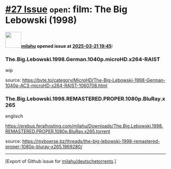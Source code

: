 # [\#27 Issue](https://github.com/milahu/deutschetorrents/issues/27) `open`: film: The Big Lebowski (1998)

#### <img src="https://avatars.githubusercontent.com/u/12958815?v=4" width="50">[milahu](https://github.com/milahu) opened issue at [2025-03-21 19:45](https://github.com/milahu/deutschetorrents/issues/27):

### The.Big.Lebowski.1998.German.1040p.microHD.x264-RAIST

wip

source:
<https://byte.to/category/MicroHD/The-Big-Lebowski-1998-German-1040p-AC3-microHD-x264-RAIST-1060708.html>

### The.Big.Lebowski.1998.REMASTERED.PROPER.1080p.BluRay.x265

englisch

<https://erebus.feralhosting.com/milahu/Downloads/The.Big.Lebowski.1998.REMASTERED.PROPER.1080p.BluRay.x265.torrent>

source:
<https://myboerse.bz/threads/the-big-lebowski-1998-remastered-proper-1080p-bluray-x265.1969280/>

------------------------------------------------------------------------

\[Export of Github issue for
[milahu/deutschetorrents](https://github.com/milahu/deutschetorrents).\]
